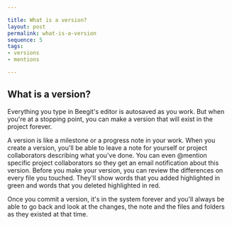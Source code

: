 ```yaml
---

title: What is a version?
layout: post
permalink: what-is-a-version 
sequence: 5
tags:
- versions
- mentions

---
```

## What is a version? 
Everything you type in Beegit's editor is autosaved as you work. But when you're at a stopping point, you can make a version that will exist in the project forever. 

A version is like a milestone or a progress note in your work. When you create a version, you'll be able to leave a note for yourself or project collaborators describing what you've done. You can even @mention specific project collaborators so they get an email notification about this version. Before you make your version, you can review the differences on every file you touched. They'll show words that you added highlighted in green and words that you deleted highlighted in red. 

Once you commit a version, it's in the system forever and you'll always be able to go back and look at the changes, the note and the files and folders as they existed at that time. 
